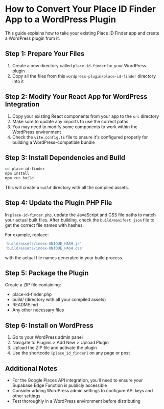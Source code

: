 
# How to Convert Your Place ID Finder App to a WordPress Plugin

This guide explains how to take your existing Place ID Finder app and create a WordPress plugin from it.

## Step 1: Prepare Your Files

1. Create a new directory called `place-id-finder` for your WordPress plugin
2. Copy all the files from this `wordpress-plugin/place-id-finder` directory into it

## Step 2: Modify Your React App for WordPress Integration

1. Copy your existing React components from your app to the `src` directory
2. Make sure to update any imports to use the correct paths
3. You may need to modify some components to work within the WordPress environment
4. Check the `vite.config.ts` file to ensure it's configured properly for building a WordPress-compatible bundle

## Step 3: Install Dependencies and Build

```bash
cd place-id-finder
npm install
npm run build
```

This will create a `build` directory with all the compiled assets.

## Step 4: Update the Plugin PHP File

In `place-id-finder.php`, update the JavaScript and CSS file paths to match your actual built files. 
After building, check the `build/manifest.json` file to get the correct file names with hashes.

For example, replace:
```php
'build/assets/index-UNIQUE_HASH.js'
'build/assets/index-UNIQUE_HASH.css'
```
with the actual file names generated in your build process.

## Step 5: Package the Plugin

Create a ZIP file containing:
- place-id-finder.php
- build/ (directory with all your compiled assets)
- README.md
- Any other necessary files

## Step 6: Install on WordPress

1. Go to your WordPress admin panel
2. Navigate to Plugins > Add New > Upload Plugin
3. Upload the ZIP file and activate the plugin
4. Use the shortcode `[place_id_finder]` on any page or post

## Additional Notes

- For the Google Places API integration, you'll need to ensure your Supabase Edge Function is publicly accessible
- Consider adding WordPress admin settings to configure API keys and other settings
- Test thoroughly in a WordPress environment before distributing
